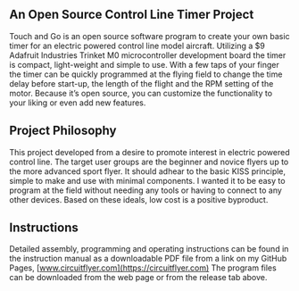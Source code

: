 ## An Open Source Control Line Timer Project

Touch and Go is an open source software program to create your own basic timer for an electric powered control line model aircraft.  Utilizing a $9 Adafruit Industries Trinket M0 microcontroller development board the timer is compact, light-weight and simple to use.   With a few taps of your finger the timer can be quickly programmed at the flying field to change the time delay before start-up, the length of the flight and the RPM setting of the motor.  Because it’s open source, you can customize the functionality to your liking or even add new features.

## Project Philosophy

This project developed from a desire to promote interest in electric powered control line.  The target user groups are the beginner and novice flyers up to the more advanced sport flyer.  It should adhear to the basic KISS principle, simple to make and use with minimal components.  I wanted it to be easy to program at the field without needing any tools or having to connect to any other devices. Based on these ideals, low cost is a positive byproduct.

## Instructions

Detailed assembly, programming and operating instructions can be found in the instruction manual as a downloadable PDF file from a link on my GitHub Pages, [www.circuitflyer.com](https://circuitflyer.com)  The program files can be downloaded from the web page or from the release tab above.
